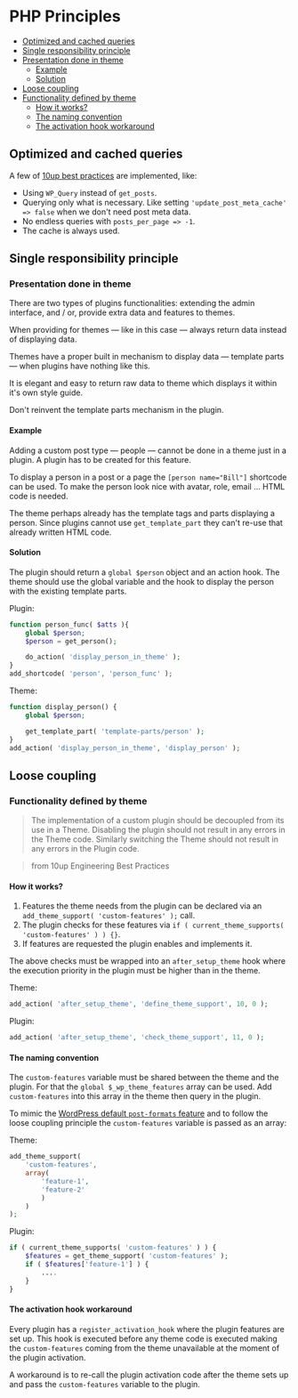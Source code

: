 # PHP Principles

* [Optimized and cached queries](#optimized-and-cached-queries)
* [Single responsibility principle](#single-responsibility-principle)
 * [Presentation done in theme](#presentation-done-in-theme)
    * [Example](#example)
    * [Solution](#solution)
* [Loose coupling](#loose-coupling)
 * [Functionality defined by theme](#functionality-defined-by-theme)
    * [How it works?](#how-it-works)
    * [The naming convention](#the-naming-convention)
    * [The activation hook workaround](#the-activation-hook-workaround)


## Optimized and cached queries

A few of [10up best practices](https://10up.github.io/Engineering-Best-Practices/php/) are implemented, like:

* Using `WP_Query` instead of `get_posts`.
* Querying only what is necessary. Like setting `'update_post_meta_cache' => false` when we don't need post meta data.
* No endless queries with `posts_per_page => -1`.
* The cache is always used.

## Single responsibility principle

### Presentation done in theme

There are two types of plugins functionalities: extending the admin interface, and / or, provide extra data and features to themes.

When providing for themes — like in this case — always return data instead of displaying data.

Themes have a proper built in mechanism to display data — template parts — when plugins have nothing like this.

It is elegant and easy to return raw data to theme which displays it within it's own style guide.

Don't reinvent the template parts mechanism in the plugin.

#### Example

Adding a custom post type ― people ― cannot be done in a theme just in a plugin. A plugin has to be created for this feature.

To display a person in a post or a page the `[person name="Bill"]` shortcode can be used. To make the person look nice with avatar, role, email ... HTML code is needed.

The theme perhaps already has the template tags and parts displaying a person. Since plugins cannot use `get_template_part` they can't re-use that already written HTML code.

#### Solution

The plugin should return a `global $person` object and an action hook.
The theme should use the global variable and the hook to display the person with the existing template parts.

Plugin:
```php
function person_func( $atts ){
	global $person;
	$person = get_person();

	do_action( 'display_person_in_theme' );
}
add_shortcode( 'person', 'person_func' );
```

Theme:
```php
function display_person() {
	global $person;

	get_template_part( 'template-parts/person' );
}
add_action( 'display_person_in_theme', 'display_person' );
```

## Loose coupling

### Functionality defined by theme

> The implementation of a custom plugin should be decoupled from its use in a Theme. Disabling the plugin should not result in any errors in the Theme code. Similarly switching the Theme should not result in any errors in the Plugin code.

> from 10up Engineering Best Practices

#### How it works?

1. Features the theme needs from the plugin can be declared via an `add_theme_support( 'custom-features' );` call.
2. The plugin checks for these features via `if ( current_theme_supports( 'custom-features' ) ) {}`.
3. If features are requested the plugin enables and implements it.

The above checks must be wrapped into an `after_setup_theme` hook where the execution priority in the plugin must be higher than in the theme.

Theme:
```php
add_action( 'after_setup_theme', 'define_theme_support', 10, 0 );
```

Plugin:
```php
add_action( 'after_setup_theme', 'check_theme_support', 11, 0 );
```

#### The naming convention

The `custom-features` variable must be shared between the theme and the plugin. For that the `global $_wp_theme_features` array can be used. Add `custom-features` into this array in the theme then query in the plugin.

To mimic the [WordPress default `post-formats` feature](https://developer.wordpress.org/themes/functionality/post-formats/)  and to follow the loose coupling principle the `custom-features` variable is passed as an array:

Theme:
```php
add_theme_support(
	'custom-features',
	array(
		'feature-1',
		'feature-2'
		)
	)
);
```

Plugin:
```php
if ( current_theme_supports( 'custom-features' ) ) {
	$features = get_theme_support( 'custom-features' );
	if ( $features['feature-1'] ) {
		....
	}
}
```

#### The activation hook workaround

Every plugin has a `register_activation_hook` where the plugin features are set up.
This hook is executed before any theme code is executed making the `custom-features` coming from the theme unavailable at the moment of the plugin activation.

A workaround is to re-call the plugin activation code after the theme sets up and pass the `custom-features` variable to the plugin.
